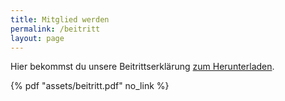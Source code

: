 ```yaml
---
title: Mitglied werden
permalink: /beitritt
layout: page
---
```


Hier bekommst du unsere Beitrittserklärung <a href="assets/beitritt.pdf" target="_blank">zum Herunterladen</a>.

{% pdf "assets/beitritt.pdf" no_link %}
